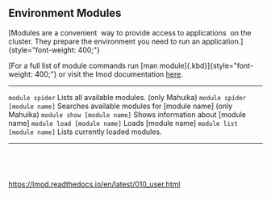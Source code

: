 Environment Modules
-------------------

[Modules are a convenient  way to provide access to applications  on the
cluster. They prepare the environment you need to run an
application.]{style="font-weight: 400;"}

[For a full list of module commands run [man
module]{.kbd}]{style="font-weight: 400;"} or visit the lmod
documentation
[here](https://lmod.readthedocs.io/en/latest/010_user.html).

  ------------------------------- ---------------------------------------------------------------
  `module spider`                 Lists all available modules. (only Mahuika)
  `module spider [module name]`   Searches available modules for \[module name\] (only Mahuika)
  `module show [module name]`     Shows information about \[module name\]
  `module load [module name]`     Loads \[module name\]
  `module list [module name]`     Lists currently loaded modules.
  ------------------------------- ---------------------------------------------------------------

 
-

<https://lmod.readthedocs.io/en/latest/010_user.html>
